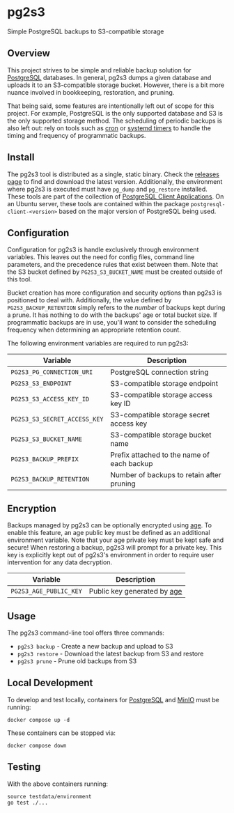 # pg2s3
Simple PostgreSQL backups to S3-compatible storage

## Overview
This project strives to be simple and reliable backup solution for [PostgreSQL](https://www.postgresql.org/) databases.
In general, pg2s3 dumps a given database and uploads it to an S3-compatible storage bucket.
However, there is a bit more nuance involved in bookkeeping, restoration, and pruning.

That being said, some features are intentionally left out of scope for this project.
For example, PostgreSQL is the only supported database and S3 is the only supported storage method.
The scheduling of periodic backups is also left out: rely on tools such as [cron](https://wiki.archlinux.org/title/cron) or [systemd timers](https://wiki.archlinux.org/title/Systemd/Timers) to handle the timing and frequency of programmatic backups.

## Install
The pg2s3 tool is distributed as a single, static binary.
Check the [releases page](https://github.com/theandrew168/pg2s3/releases) to find and download the latest version.
Additionally, the environment where pg2s3 is executed must have `pg_dump` and `pg_restore` installed.
These tools are part of the collection of [PostgreSQL Client Applications](https://www.postgresql.org/docs/12/reference-client.html).
On an Ubuntu server, these tools are contained within the package `postgresql-client-<version>` based on the major version of PostgreSQL being used.

## Configuration
Configuration for pg2s3 is handle exclusively through environment variables.
This leaves out the need for config files, command line parameters, and the precedence rules that exist between them.
Note that the S3 bucket defined by `PG2S3_S3_BUCKET_NAME` must be created outside of this tool.

Bucket creation has more configuration and security options than pg2s3 is positioned to deal with.
Additionally, the value defined by `PG2S3_BACKUP_RETENTION` simply refers to the _number_ of backups kept during a prune.
It has nothing to do with the backups' age or total bucket size.
If programmatic backups are in use, you'll want to consider the scheduling frequency when determining an appropriate retention count.

The following environment variables are required to run pg2s3:

| Variable                     | Description |
| ---------------------------- | ----------- |
| `PG2S3_PG_CONNECTION_URI`    | PostgreSQL connection string |
| `PG2S3_S3_ENDPOINT`          | S3-compatible storage endpoint |
| `PG2S3_S3_ACCESS_KEY_ID`     | S3-compatible storage access key ID |
| `PG2S3_S3_SECRET_ACCESS_KEY` | S3-compatible storage secret access key |
| `PG2S3_S3_BUCKET_NAME`       | S3-compatible storage bucket name |
| `PG2S3_BACKUP_PREFIX`        | Prefix attached to the name of each backup |
| `PG2S3_BACKUP_RETENTION`     | Number of backups to retain after pruning |

## Encryption
Backups managed by pg2s3 can be optionally encrypted using [age](https://github.com/FiloSottile/age).
To enable this feature, an age public key must be defined as an additional environment variable.
Note that your age private key must be kept safe and secure!
When restoring a backup, pg2s3 will prompt for a private key.
This key is explicitly kept out of pg2s3's environment in order to require user intervention for any data decryption.

| Variable                  | Description |
| ------------------------- | ----------- |
| `PG2S3_AGE_PUBLIC_KEY`    | Public key generated by [age](https://github.com/FiloSottile/age) |

## Usage
The pg2s3 command-line tool offers three commands:
* `pg2s3 backup` - Create a new backup and upload to S3
* `pg2s3 restore` - Download the latest backup from S3 and restore
* `pg2s3 prune` - Prune old backups from S3

## Local Development
To develop and test locally, containers for [PostgreSQL](https://www.postgresql.org/) and [MinIO](https://min.io/) must be running:
```
docker compose up -d
```

These containers can be stopped via:
```
docker compose down
```

## Testing
With the above containers running:
```
source testdata/environment
go test ./...
```
